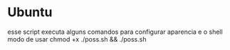 # Ubuntu
esse script executa alguns comandos para configurar aparencia e o shell
modo de usar chmod +x ./poss.sh && ./poss.sh
